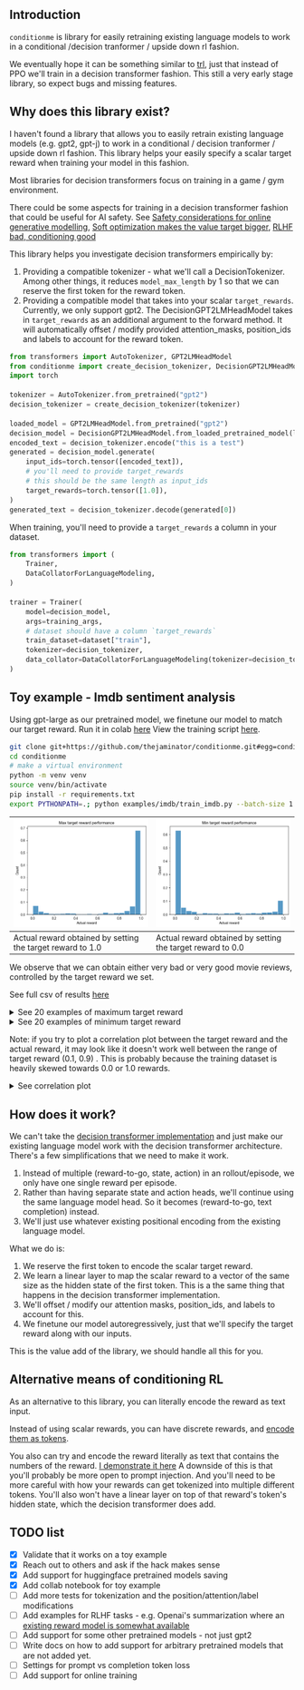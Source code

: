 ## Introduction
`conditionme` is library for easily retraining existing language models to work in a conditional /decision tranformer / upside down rl fashion.

We eventually hope it can be something similar to [trl](https://github.com/lvwerra/trl), just that instead of PPO we'll train in a decision transformer fashion.
This still a very early stage library, so expect bugs and missing features.

## Why does this library exist?
I haven't found a library that allows you to easily retrain existing language models (e.g. gpt2, gpt-j) to work in a  conditional / decision tranformer / upside down rl fashion.
This library helps your easily specify a scalar target reward when training your model in this fashion. 

Most libraries for decision transformers focus on training in a game / gym environment.

There could be some aspects for training in a decision transformer fashion that could be useful for AI safety. See [Safety considerations for online generative modelling](https://www.lesswrong.com/posts/BMfNu82iunjqKyQA9/safety-considerations-for-online-generative-modeling#Safety_advantages_of_generative_modeling), [Soft optimization makes the value target bigger](https://www.lesswrong.com/posts/9fL22eBJMtyCLvL7j/soft-optimization-makes-the-value-target-bigger#Fine_tuned_generative_models), [RLHF bad, conditioning good](https://www.lesswrong.com/posts/AXpXG9oTiucidnqPK/take-13-rlhf-bad-conditioning-good)


This library helps you investigate decision transformers empirically by:
1. Providing a compatible tokenizer - what we'll call a DecisionTokenizer. Among other things, it reduces `model_max_length` by 1 so that we can reserve the first token for the reward token.
2. Providing a compatible model that takes into your scalar `target_rewards`. Currently, we only support gpt2. The DecisionGPT2LMHeadModel takes in `target_rewards` as an additional argument to the forward method. It will automatically offset / modify provided attention_masks, position_ids and labels to account for the reward token.
```python
from transformers import AutoTokenizer, GPT2LMHeadModel
from conditionme import create_decision_tokenizer, DecisionGPT2LMHeadModel
import torch

tokenizer = AutoTokenizer.from_pretrained("gpt2")
decision_tokenizer = create_decision_tokenizer(tokenizer)

loaded_model = GPT2LMHeadModel.from_pretrained("gpt2")
decision_model = DecisionGPT2LMHeadModel.from_loaded_pretrained_model(loaded_model)
encoded_text = decision_tokenizer.encode("this is a test")
generated = decision_model.generate(
    input_ids=torch.tensor([encoded_text]),
    # you'll need to provide target_rewards
    # this should be the same length as input_ids
    target_rewards=torch.tensor([1.0]),
)
generated_text = decision_tokenizer.decode(generated[0])
```

When training, you'll need to provide a `target_rewards` a column in your dataset.

```python
from transformers import (
    Trainer,
    DataCollatorForLanguageModeling,
)

trainer = Trainer(
    model=decision_model,
    args=training_args,
    # dataset should have a column `target_rewards`
    train_dataset=dataset["train"],
    tokenizer=decision_tokenizer,
    data_collator=DataCollatorForLanguageModeling(tokenizer=decision_tokenizer, mlm=False),
)
```


## Toy example - Imdb sentiment analysis
Using gpt-large as our pretrained model, we finetune our model to match our target reward.
Run it in colab [here](https://colab.research.google.com/drive/1qu1T8zFd3GouaSoG0ABe9kq87nGWCyWJ?usp=sharing)
View the training script [here](examples/imdb/train_imdb.py).

```bash
git clone git+https://github.com/thejaminator/conditionme.git#egg=conditionme
cd conditionme
# make a virtual environment
python -m venv venv
source venv/bin/activate
pip install -r requirements.txt
export PYTHONPATH=.; python examples/imdb/train_imdb.py --batch-size 1 --epochs 1 --model gpt2 --save-dir gpt2_conditional
```

| ![high_reward_dist.png](eval_results%2Flarge_results%2Fhigh_reward_dist.png) | ![low_reward_dist.png](eval_results%2Flarge_results%2Flow_reward_dist.png) |
|------------------------------------------------------------------------------|----------------------------------------------------------------------------|
| Actual reward obtained by setting the target reward to 1.0                    | Actual reward obtained by setting the target reward to 0.0                 |

We observe that we can obtain either very bad or very good movie reviews, controlled by the target reward we set.

See full csv of results [here](eval_results/large_results)

<details>
  <summary>See 20 examples of maximum target reward</summary>

| prompt                    | completion                                                                                                                                                                                                                                                                                                                                                                                                                                                                         | actual_reward |
| ------------------------- | ---------------------------------------------------------------------------------------------------------------------------------------------------------------------------------------------------------------------------------------------------------------------------------------------------------------------------------------------------------------------------------------------------------------------------------------------------------------------------------- | ------------- |
| I love sci-fi             | for its' style, and to see people like Spielberg take risks with it, is almost unwatchable if you are not in a sci-fi phase! Spielberg is always at his best in his films. He's great in the sci-fi movies that he does not direct, and this one may be my favorite. Most of the other films mentioned, with the exception of "Aliens", do not have a Spielberg look at them, they are either Hollywood, Hollywood films or just plain mediocre                                    | 0.63          |
| Worth the entertainment   | . I couldn't help falling in love with Ms. Price. She has beautiful facial, but no more of it, because her face shows too much. She is very strong - she is the reason to watch this movie! It is easy to understand her as a very young woman trying to come to the conclusion that she has to get control of her life (as she puts it). Her emotions at times are very hard to see (as she was not expecting this at all!). Her character did not                                | 0.94          |
| its a totally             | amazing movie and it does bring a depth of insight into one of the most popular cultures in the world.<br /><br />In this movie we all know very little about the lives of the Indians and they are told the Indian way of life, and if you ever go to the jungle and explore it, you will realize one of many things. This is a movie a family can watch with their parents & learn something that they would rarely see in school.<br /><br />When the movie                     | 0.99          |
| STAR RATING: \*\*\*\*\*   | A MUST SEE \*\*\*\*\*<br /><br />Some people may find this film (and I mean it is in my opinion) a bit unrealistic. And this is not the case. It focuses on a man named Richard who has never met his own wife (his last known living girlfriend after a divorce). He is actually going through a divorce from his fiancé, and is still paying alimony to his fiancé, and the marriage is just going down hill with his ex-girlfriend (she                                         | 0.94          |
| First off let             | me say I'm not some prude who hates every type of film. I love great movies. They are wonderful to see, make you laugh and feel for the characters and even admire. With great movies like this one you have to wonder - if this movie truly is such a bad movie. The problem is most movies that seem to be good are still great because they have great actors and story telling. The problem is that this movie doesn't have either of those types of actors and story telling. | 0.91          |
| I had high                | hopes when I rented this one and it didn't disappoint at all.<br /><br />It was extremely well casted and I found it a surprisingly good film. I would highly recommend it to anyone who likes action films. That said, it's an OK action film although, given the budget, it wasn't all that spectacular. It isn't bad, really good, but it wasn't great, I was satisfied and I don't think it deserved much more praise.<br /><br                                                | 0.98          |
| Isaac Florentine has      | always been a fan of both Giallo's and his own genre, so it was great to hear about this movie and to see him backlit with such a wonderful cast. Now that I'm aware of other people's opinions about the movie I cannot resist including this review. The movie is very much about a poor man's murder film.<br /><br />The first time I saw it was on FX last night and I'm now watching it again now. I just don't see that movie                                               | 0.92          |
| It actually pains         | to have so much to this, is that makes this, I cannot say this. The film makers to say I think I think the script. This is done. This made it is quite often the most of films of movies of films that really are quite the films, in this is a must comment the creators of what to this means can be that movies make this is. You. One point of movies. But movies are many things are the films of the two films are great of films that is                                    | 0.97          |
| Technically I'am a        | horror movie critic, but I feel that it would be more interesting to start critising other movies that I have seen. This makes me a kind of the same as a critic of "The Ring".<br /><br />This movie is nothing more than an endless collection, but that is the only way it tells it's story. In fact, that story can be summed up in something very clever, because this is one of the most brilliant movies that I have seen in quite some time.                               | 0.91          |
| Honestly awful film,      | " " "===I am a young woman.<br /><br />After years, an old lady meets her final victim in a mysterious room. I have never heard of films before using the technique. It is a strange feeling of being haunted... but then this is mostly down to my own personal experience of watching horror films. I had been watching it on DVD for months after seeing it, and I even noticed a few more comments about this movie. Perhaps some of you have seen some horror movies          | 0.01          |
| This flick is             | one of my all time favorites. At a time when there were simply more popular movies out there in America than anything else, this movie shows all of the potential of such a great movie. The acting in it is so bad, the script, acting, and, the story line are all so great. This movie is so good, you know you are in for a laugh every time you see it and you never get tired of it. I believe this guy is the best at what he does and                                      | 0.98          |
| Blind Date (Columbia      | ) is a well done horror movie.This film is about a woman (Michelle G. Johnson) who takes a date out in the city. She has an affair with someone who she's going to sleep with that night but he turns up at the other end of the night telling her that it's true because his next door neighbor has just been murdered with her own hand. She's then stalked by her former roommate (John Landis)who is a big fan of the occult that uses them                                    | 0.97          |
| I first watched           | the film with the intention of producing the film, but to my amazarlullullarrigans===Crowcrows are the only animals who are completely unlike our own species, for we don't have language, yet, in order to achieve this, we first go up into the sky to capture our prey. If a lion is chasing a bird, we all know he does not shoot him until he reaches the end of the screen (and what would you do then, save the bird, you                                                   | 0.69          |
| I saw the                 | movie at a theatre in California. It was awesome! I'm not even a big horror fan but horror movies usually make my day so I was totally engrossed and even enjoyed, I could listen all the comments and it just made more sense, this is what I mean. It was totally engrossing. This is a good movie for those that are into horror genre. Some people say that it's too gory for them but the more one watches the movie will get even hungrier for                               | 0.99          |
| A group of                | young boys and young girls are sent through the portal to the future to rescue 3 girls from a dimensional evil.<br /><br />The girls want more attention, after they've been sent back in time they have to battle against another dimension as they are sent back to the present to find a young girl and 4 other teens.<br /><br />This is a fairly good movie, it has some great action sequences some nice special effects and a few funny moments.<br /><br />Great           | 0.97          |
| Now, I LOVE               | the Bakersfield films, they are beautiful and entertaining as well. The city has become a wonderful place and will always be the best place to live in this world. This movie just blows away the pretensions of Bakersfield, they are so close to my life (and the beauty of the city) that I felt I had to pay it a lot of respect.<br /><br />What I love about this film is that you don't know what is going on and never know if                                             | 0.99          |
| This cheap, grainy-filmed | , low-budget sci-fi has only one redeeming feature: Its actors are, so far, remarkably untalented. Only the cast's most seasoned professional actor, William Powell, seems to have made any real effort at all to gain his chops and make this movie worth watching. In a way, though, it's kind of wonderful to see a guy who actually made a film on the cheap, where he can enjoy the process of film-making in all its guile and chaos.                                        | 0.06          |
| I just finished           | viewing "The Big Chill" for the eighth time since I first saw it, a week into the month! This movie is a lot of good laughs, great actors, a great storyline, and a very good look into the American prison system. It's also a little bit over done for the time period, and the music (or lack-thereof) is overdone. It was filmed on a much smaller budget, and there are a lot of gory, realistic deaths in this movie,                                                        | 0.98          |
| Ben, (Rupert Grint),      | an independent writer, arrives in Paris to finish his first book, A Love for the Dorm, and to give his friends advice. Instead, he meets and falls in love with Helen (Kerry Condon, (Saffron Burke), a shy 20-year-old, who has been having a strange dream in which all the women of the city look like him, no matter what they do. That night, Ben decides to make the dream come true himself...<br /><                                                                       | 0.88          |
| Every movie I             | know about a film and I have watched about 7 or less movies with the same name. One the one side of the film I like it is the movie the title of the film.<br /><br />It is a movie that everyone should see. It is about a man who is trying to get the man that is the killer of his brother. And the movie that is the name of the movie. So I recommend people to watch this film.<br /><br />I give it a                                                                      | 0.99          |
</details>

<details>
  <summary>See 20 examples of minimum target reward</summary>

| prompt                    | completion                                                                                                                                                                                                                                                                                                                                                                                                                                                                           | actual_reward |
| ------------------------- | ------------------------------------------------------------------------------------------------------------------------------------------------------------------------------------------------------------------------------------------------------------------------------------------------------------------------------------------------------------------------------------------------------------------------------------------------------------------------------------ | ------------- |
| I love sci-fi             | movies. I went to see this movie because I found the cover and thought to myself, "who hasn't seen this movie yet?" If the cover is any indication of the movie, it is one big disappointment. This sci-fi flick was slow and the acting was lame. There was nothing scary about it. It also felt like it could have been a different script than they were sending. The film starts off as a movie where the writer/director has written a really cool idea, then the               | 0             |
| Worth the entertainment   | value:<br /><br />The ending is somewhat predictable. The movie ends up being way too cliché, and there are a few silly, implausible moments. I also wish the writer would have been more realistic and intelligent. Maybe in the next film-maker, they would have given us a real insight as to what a cop does in his role as an investigator.<br /><br />The lead character, the FBI Agent, the good guy: well...well...I guess it                                                | 0.07          |
| its a totally             | overrated film! it seems it was a lot easier to find, but it really doesn't succeed at all! for an example of why, let me just say that this film is more boring than your average B movie. the story is, a bunch of rich kids get involved with a mysterious old guy, who gives them things (not that it's really important) and they soon end up having a nasty fight. that's just the one main character.<br /><br />but lets get                                                 | 0.01          |
| STAR RATING: \*\*\*\*\*   | out of \*\*\*\*\*\* (I saw this in the theater when it was released and I think it really got worse after the theater screening.)<br /><br />RULES: You have to know what a "faux-" erotic film really is. And in the original, one of the female stars was not quite "comming"... It seemed like the director/author had tried to make his heroine the ultimate "sex object".<br /><br />WHAT IT IS: A sex                                                                          | 0.05          |
| First off let             | me say that when I saw this movie I thought it was crap and it's definitely no worse then either it's trailer or any other. But on the other hand when I saw this movie and it started to get good with it's bad acting and the plot which was a bit weird and unoriginal and I almost cried but then it all started to get good. And some of the acting in some movies is good but none of the acting in this movie was that good and if not then at least                          | 0.11          |
| I had high                | hopes for this movie since the reviews had me ready to get my money's worth. After being disappointed in the movie I wasn't expecting the review, I watched the video tape and now what do I think. You would think that since the title was so good that I would want to see it. What bothered me was the whole acting. It is not believable and the story is nothing new...like every movie that it is supposed to be very unrealistic. This movie was really hard to watch as the | 0.01          |
| Isaac Florentine has      | created a very interesting character in this strange film. He's so different he's not interesting at all. I think this guy is the most fascinating and unique character in the entire movie.<br /><br />His life seems almost surreal. He works for a small restaurant, meets strange people. He plays the piano. And he's in love with a girl. So there you go. No dialogue, all a bizarre and surreal existence.<br /><br />One last note, the director of                         | 0.59          |
| It actually pains         | me to say this, but as a film it was a horrible experience.<br /><br />From the time when they pulled away from the house and decided to pull over I got the impression that the lead role was the most serious actor in the film and was getting up to make some snappy lines to the lead guy with a couple of "I'm still going to be in the car".<br /><br />I don't know that the writing was bad or poorly worded,                                                               | 0             |
| Technically I'am a        | great fan of Asian cinema, and I have seen some rather brilliant things in the last few years. There are however, movies that are both good and very bad.<br /><br />One example is 'Mulan', in my opinion in my very opinion the world's greatest film. The film, by the way, is not as good as other Asian films such as 'A Man Called Thief', 'The Red Snipers', 'Man From Snowy River', and 'Trouble                                                                             | 0.07          |
| Honestly awful film,      | I don't think it's a good film at all if not. The acting was very poor too. What is the purpose of the story? The whole movie was confusing and silly. I got scared of it as soon as it came in the movie. Is it a horror movie like "Scary Movie", or is it a thriller like "Night of the Living Dead"? Probably a mixture but all it has is some horror elements and most of all a stupid movie.<br /><br />In                                                                     | 0             |
| This flick is             | one of the most dull, slow and dull films I ever watched. The plot is silly & weak, the acting is terrible, bad special effects. The fact that you can even enjoy a movie as dull as this makes it even more dull, as it is so slow and boring. The only good thing about this movie is the soundtrack of some of the songs that are played in musical films such as "Stay With Me Until The Day Is Done", and "Shrek". The only thing that is                                       | 0             |
| Blind Date (Columbia      | ) is a horror film that was released a good month after the much better 'Gremlins'. It stars the talented cast of Julia Stiles, David Duchovny, Amanda Bynes, Marilu Henner, and John Carrott which is a shame because the screenplay is pretty good. However there are a few silly things in the script that make it hard to watch (I'm saying that as an obsessive B-film fan). The plot centers around a man who is being                                                         | 0.19          |
| I first watched           | this film about 30 years ago. I wasn't even a huge fan of the original cartoon series and was expecting no more than a silly animated film with a twist to the story (which was why it first aired). However, upon seeing it, I found myself laughing, I cried and so in spirit that I have no desire to re-watch this film. <br /><br />Firstly, why? because it stars a woman dressed up as her own alter ego in the story - it was                                                | 0.67          |
| I saw the                 | film at the Venice Film Festival and was not impressed. It is obviously based on a work of Russian novelist Lev Solodovsky. If that is the inspiration you are looking for, the movie is not up to the task. Solodovsky did not manage to complete the novel in all its entirety, so his work does not lend itself this way. This is a disappointment. Solodovsky's novel includes no sex: neither erotic, nor asexual nor lesbian; one need not enjoy the novel's                   | 0.01          |
| A group of                | friends and neighbors are terrorized in an abandoned amusement park by the psychotic Robert "the King Kid" Pyle. He uses a shotgun to shoot down the helpless victims. The police aren't called off till he has been apprehended and they call in an unlikely lead actress as "the Lady of Justice," who has escaped the clutches of an evil sheriff and set out to take revenge on Pyle and his band of murderous bullies.<br /><br />The "Lady of Justice" plot idea seems         | 0.05          |
| Now, I LOVE               | that movie and I love that movie, but why bother watching this film which is actually one of the worst movies I have ever seen? This is one of the first films that I have ever laughed at seriously, and I'm only 21. I love all the kids from my youth who have since gone on to so-called fame (Burt Reynolds, Ben Stiller, Jason Evers), and I love that they are now trying to market themselves (Burt Riedels, Ben Stiller                                                     | 0.33          |
| This cheap, grainy-filmed | movie was made on film stock that I suppose was more plastic than real. It's not even nearly as scary as those cheap monster movies that make huge use of CGI - those that make use of special effects and a plot that can't have been written by an eleven-year-old. I have seen worse monster movies, and I've seen some far worse action pictures, but the makers of this one can't even produce a good action movie. The makers of the "Ride with the Deadly                     | 0             |
| I just finished           | watching the new remake of "Muppet Babies"--I can't believe that a movie, with so many potential stars, is trashed by such a film snobbishly dubbed. I saw the original movies before it was dubbed--it had the charm and power of the original. Granted, the movie was made in 1946 when they had their "Muppets" for the first time, but this movie was just so badly translated that the whole film loses its purpose without the benefit of                                      | 0             |
| Ben, (Rupert Grint),      | a college student whose life is not quite what it seems, goes out with his friends to New York City to get laid for himself so he can pursue his dreams of becoming a super hero in the future. Upon arriving, he gets an idea to start his own superhero costume.<br /><br />In the beginning the film is not very good. There are a few cheap shots of people in the streets and a couple of clips where the hero is in action. I have not seen this movie for                     | 0.02          |
| Every movie I             | have ever seen has disappointed me with this being what makes the movie,but with an excellent cast like Chris Smith(who also directed),and a decent script(this movie had a good story line and I believe the best and most funny part is when Chris finds himself in LA telling tales of his time in L.A.), this movie might not be the greatest movie I have seen but it is the best. If you can see the past of the movie,it is an action/comedy.                                 | 0.99          |

</details>

Note: if you try to plot a correlation plot between the target reward and the actual reward, it may look like it doesn't work well between the range of target reward (0.1, 0.9) . This is probably because the training dataset is heavily skewed towards 0.0 or 1.0 rewards.
<details>
  <summary>See correlation plot</summary>

![correlation.png](eval_results%2Flarge_results%2Fcorrelation.png)
</details>



## How does it work?
We can't take the [decision transformer implementation](https://huggingface.co/blog/decision-transformers) and just make our existing language model work with the decision transformer architecture. 
There's a few simplifications that we need to make it work.
1. Instead of multiple (reward-to-go, state, action) in an rollout/episode, we only have one single reward per episode. 
2. Rather than having separate state and action heads, we'll continue using the same language model head. 
So it becomes (reward-to-go, text completion) instead.
3. We'll just use whatever existing positional encoding from the existing language model.

What we do is:
1. We reserve the first token to encode the scalar target reward.
2. We learn a linear layer to map the scalar reward to a vector of the same size as the hidden state of the first token. This is a the same thing that happens in the decision transformer implementation.
3. We'll offset / modify our attention masks, position_ids, and labels to account for this.
3. We finetune our model autoregressively, just that we'll specify the target reward along with our inputs.

This is the value add of the library, we should handle all this for you.

## Alternative means of conditioning RL
As an alternative to this library, you can literally encode the reward as text input.

Instead of using scalar rewards, you can have discrete rewards, and [encode them as tokens](https://arxiv.org/abs/2302.08582).

You also can try and encode the reward literally as text that contains the numbers of the reward.
[I demonstrate it here](https://github.com/thejaminator/prompt_reward_rl/blob/main/documentation/main_page.md#ability-to-match-a-single-reward)
A downside of this is that you'll probably be more open to prompt injection.  And you'll need to be more careful with how your rewards can get tokenized into multiple different tokens.
You'll also won't have a linear layer on top of that reward's token's hidden state, which the decision transformer does add.


## TODO list
- [x] Validate that it works on a toy example
- [x] Reach out to others and ask if the hack makes sense
- [x] Add support for huggingface pretrained models saving
- [x] Add collab notebook for toy example
- [ ] Add more tests for tokenization and the position/attention/label modifications
- [ ] Add examples for RLHF tasks - e.g. Openai's summarization where an [existing reward model is somewhat available](https://huggingface.co/OpenAssistant)
- [ ] Add support for some other pretrained models - not just gpt2
- [ ] Write docs on how to add support for arbitrary pretrained models that are not added yet.
- [ ] Settings for prompt vs completion token loss
- [ ] Add support for online training
